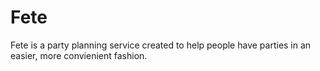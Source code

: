 # Fete

Fete is a party planning service created to help people have parties in an easier, more convienient fashion.

